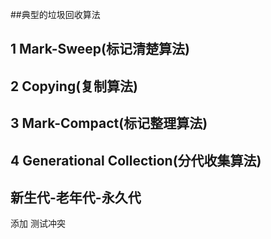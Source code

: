 
##典型的垃圾回收算法
## 1 Mark-Sweep(标记清楚算法)
## 2 Copying(复制算法)
## 3 Mark-Compact(标记整理算法)
## 4 Generational Collection(分代收集算法)
## 新生代-老年代-永久代
添加
测试冲突

